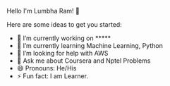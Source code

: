 Hello I'm Lumbha Ram! 👋

Here are some ideas to get you started:

- 🔭 I’m currently working on *****
- 🌱 I’m currently learning Machine Learning, Python
- 🤔 I’m looking for help with AWS
- 💬 Ask me about Coursera and Nptel Problems
- 😄 Pronouns: He/His
- ⚡ Fun fact: I am Learner.
